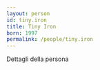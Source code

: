 ```yaml
---
layout: person
id: tiny.iron
title: Tiny Iron
born: 1997
permalink: /people/tiny.iron
---
```


Dettagli della persona 